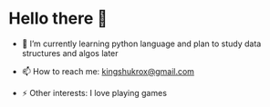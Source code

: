# Hello there 👋

<!-- - 🔭 I’m currently working on -->
- 🌱 I’m currently learning python language and plan to study data structures and algos later
<!--- 👯 I’m looking to collaborate on ...-->
<!--- 🤔 I’m looking for help with ...-->
<!--- 💬 Ask me about ...-->
- 📫 How to reach me: kingshukrox@gmail.com
<!--- 😄 Pronouns: ...-->
- ⚡ Other interests: I love playing games
